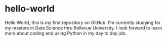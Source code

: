 # hello-world
Hello World, this is my first repository on GitHub.
I'm currently studying for my masters in Data Science thru Bellevue University.
I look forward to learn more about coding and using Python in my day to day job.
